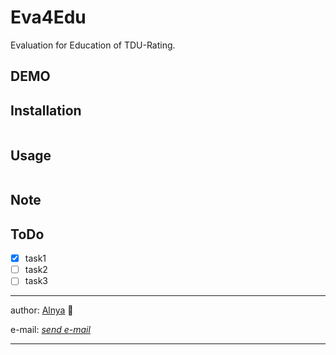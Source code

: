 # Eva4Edu
Evaluation for Education of TDU-Rating.

## DEMO

## Installation

```
```

## Usage

```
```

## Note

## ToDo

- [x] task1
- [ ] task2
- [ ] task3

------------

author: [Alnya](https://github.com/Alnya) :ghost:

e-mail: [*send e-mail*](<mailto:19aj135@ms.dendai.ac.jp>)
<!--How to write for anti-spam mail-->

------------